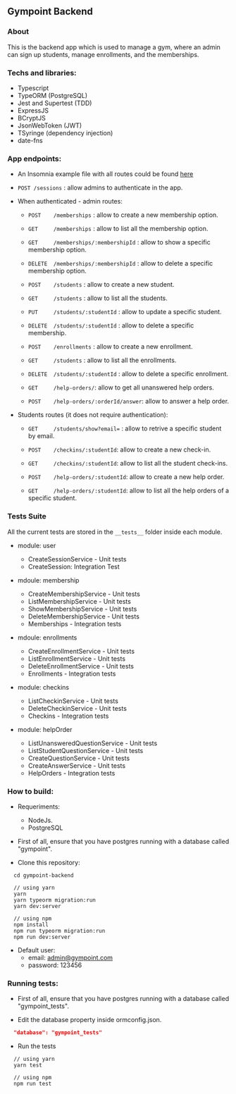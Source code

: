 ## Gympoint Backend

### About

This is the backend app which is used to manage a gym, where an admin can sign up students, manage enrollments, and the memberships.

### Techs and libraries:

- Typescript
- TypeORM (PostgreSQL)
- Jest and Supertest (TDD)
- ExpressJS
- BCryptJS
- JsonWebToken (JWT)
- TSyringe (dependency injection)
- date-fns

### App endpoints:

- An Insomnia example file with all routes could be found [here](.github/Insomnia.json)

- ```POST /sessions``` : allow admins to authenticate in the app.

- When authenticated - admin routes: 
  - ```POST    /memberships``` : allow to create a new membership option.
  - ```GET     /memberships``` : allow to list all the membership option.
  - ```GET     /memberships/:membershipId``` : allow to show a specific membership option.
  - ```DELETE  /memberships/:membershipId``` : allow to delete a specific membership option.

  - ```POST    /students``` : allow to create a new student.
  - ```GET     /students``` : allow to list all the students.
  - ```PUT     /students/:studentId``` : allow to update a specific student.
  - ```DELETE  /students/:studentId``` : allow to delete a specific membership.

  - ```POST    /enrollments``` : allow to create a new enrollment.
  - ```GET     /students``` : allow to list all the enrollments.
  - ```DELETE  /students/:studentId``` : allow to delete a specific enrollment.

  - ```GET     /help-orders/```: allow to get all unanswered help orders.
  - ```POST    /help-orders/:orderId/answer```: allow to answer a help order.


- Students routes (it does not require authentication):
  - ```GET     /students/show?email=``` : allow to retrive a specific student by email.

  - ```POST    /checkins/:studentId```: allow to create a new check-in.
  - ```GET     /checkins/:studentId```: allow to list all the student check-ins.

  - ```POST    /help-orders/:studentId```: allow to create a new help order.
  - ```GET     /help-orders/:studentId```: allow to list all the help orders of a specific student.


### Tests Suite

All the current tests are stored in the ```__tests__``` folder inside each module.

- module: user
  - CreateSessionService - Unit tests
  - CreateSession: Integration Test

- mdoule: membership
  - CreateMembershipService - Unit tests
  - ListMembershipService - Unit tests
  - ShowMembershipService - Unit tests
  - DeleteMembershipService - Unit tests
  - Memberships - Integration tests

- mdoule: enrollments
  - CreateEnrollmentService - Unit tests
  - ListEnrollmentService - Unit tests
  - DeleteEnrollmentService - Unit tests
  - Enrollments - Integration tests

- module: checkins
  - ListCheckinService - Unit tests
  - DeleteCheckinService - Unit tests
  - Checkins - Integration tests

- module: helpOrder
  - ListUnansweredQuestionService - Unit tests
  - ListStudentQuestionService - Unit tests
  - CreateQuestionService - Unit tests
  - CreateAnswerService - Unit tests
  - HelpOrders - Integration tests

### How to build:

- Requeriments:
  - NodeJs.
  - PostgreSQL

- First of all, ensure that you have postgres running with a database called "gympoint".

- Clone this repository:

```
  cd gympoint-backend
  
  // using yarn
  yarn
  yarn typeorm migration:run
  yarn dev:server

  // using npm
  npm install
  npm run typeorm migration:run
  npm run dev:server 
```

- Default user:
  - email: admin@gympoint.com
  - password: 123456

### Running tests:

- First of all, ensure that you have postgres running with a database called "gympoint_tests".

- Edit the database property inside ormconfig.json.
```json 
  "database": "gympoint_tests"
``` 

- Run the tests

```
  // using yarn
  yarn test

  // using npm
  npm run test
```